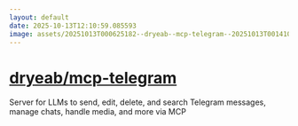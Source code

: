 ```yaml
---
layout: default
date: 2025-10-13T12:10:59.085593
image: assets/20251013T000625182--dryeab--mcp-telegram--20251013T001410743--cropped.png
---
```


# [dryeab/mcp-telegram](https://github.com/dryeab/mcp-telegram)

Server for LLMs to send, edit, delete, and search Telegram messages, manage chats, handle media, and more via MCP
